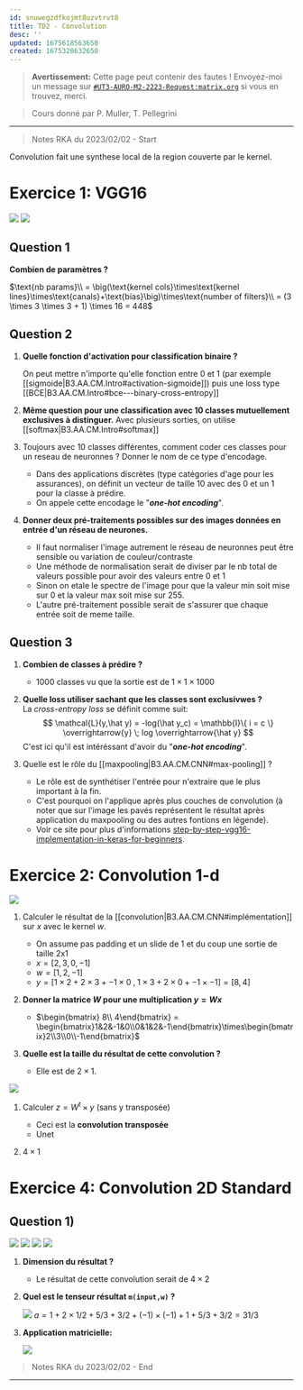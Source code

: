 ```yaml
---
id: snuwegzdfkojmt8uzvtrvt8
title: TD2 - Convolution
desc: ''
updated: 1675618563650
created: 1675328632650
---
```


> **Avertissement:**
Cette page peut contenir des fautes ! Envoyez-moi un message sur [`#UT3-AURO-M2-2223-Request:matrix.org`](https://matrix.to/#/#UT3-AURO-M2-2223-Request:matrix.org) si vous en trouvez, merci.

> Cours donné par P. Muller, T. Pellegrini

---

> Notes RKA du 2023/02/02 - Start


Convolution fait une synthese local de la region couverte par le kernel.

# Exercice 1: VGG16

![](/assets/images/B3.AA.TD2.Convolution.Sujet-Ex01-01.png)
![](/assets/images/B3.AA.TD2.Convolution.Sujet-Ex01-02.png)

## Question 1

**Combien de paramètres ?**

$\text{nb params}\\
= \big(\text{kernel cols}\times\text{kernel lines}\times\text{canals}+\text{bias}\big)\times\text{number of filters}\\
= (3 \times 3 \times 3 + 1) \times 16 = 448$

## Question 2

1. **Quelle fonction d'activation pour classification binaire ?**

    On peut mettre n'importe qu'elle fonction entre 0 et 1 (par exemple [[sigmoide|B3.AA.CM.Intro#activation-sigmoide]]) puis une loss type [[BCE|B3.AA.CM.Intro#bce---binary-cross-entropy]]

2. **Même question pour une classification avec 10 classes mutuellement exclusives à
distinguer.**
    Avec plusieurs sorties, on utilise [[softmax|B3.AA.CM.Intro#softmax]]

3. Toujours avec 10 classes différentes, comment coder ces classes pour un reseau de neuronnes ? Donner le nom de ce type d'encodage.

    - Dans des applications discrètes (type catégories d'age pour les assurances), on définit un vecteur de taille 10 avec des 0 et un 1 pour la classe à prédire.
    - On appele cette encodage le "**_one-hot encoding_**".

4. **Donner deux pré-traitements possibles sur des images données en entrée d'un réseau de neurones.**

    - Il faut normaliser l'image autrement le réseau de neuronnes peut être sensible ou variation de couleur/contraste
    - Une méthode de normalisation serait de diviser par le nb total de valeurs possible pour avoir des valeurs entre 0 et 1
    - Sinon on etale le spectre de l'image pour que la valeur min soit mise sur 0 et la valeur max soit mise sur 255.
    - L'autre pré-traitement possible serait de s'assurer que chaque entrée soit de meme taille.

## Question 3

1. **Combien de classes à prédire ?**

    - $1000$ classes vu que la sortie est de $1 \times 1 \times 1000$

2. **Quelle loss utiliser sachant que les classes sont exclusivwes ?**  
La _cross-entropy loss_ se définit comme suit:
$$
\mathcal{L}(y,\hat y) = -log(\hat y_c) = \mathbb{I}\{ i = c \} \overrightarrow{y} \; log \overrightarrow{\hat y} 
$$
C'est ici qu'il est intéréssant d'avoir du "**_one-hot encoding_**".

3. Quelle est le rôle du [[maxpooling|B3.AA.CM.CNN#max-pooling]] ?

    - Le rôle est de synthétiser l'entrée pour n'extraire que le plus important à la fin.
    - C'est pourquoi on l'applique après plus couches de convolution (à noter que sur l'image les pavés représentent le résultat après application du maxpooling ou des autres fontions en légende).
    - Voir ce site pour plus d'informations [step-by-step-vgg16-implementation-in-keras-for-beginners](https://towardsdatascience.com/step-by-step-vgg16-implementation-in-keras-for-beginners-a833c686ae6c).


# Exercice 2: Convolution 1-d

![](/assets/images/B3.AA.TD2.Convolution.Sujet-Ex02-01.png)

1. Calculer le résultat de la [[convolution|B3.AA.CM.CNN#implémentation]] sur $x$ avec le kernel $w$.

    - On assume pas padding et un slide de 1 et du coup une sortie de taille 2x1
    - $x = [2, 3, 0, -1]$
    - $w = [1, 2, -1]$
    - $y = [ 1 \times 2 + 2 \times 3 + -1 \times 0\;,\; 1 \times 3 + 2 \times 0 + -1 \times -1 ] = [8, 4]$

2. **Donner la matrice $W$ pour une multiplication $y = W x$**

    - $\begin{bmatrix} 8\\ 4\end{bmatrix} = \begin{bmatrix}1&2&-1&0\\0&1&2&-1\end{bmatrix}\times\begin{bmatrix}2\\3\\0\\-1\end{bmatrix}$

3. **Quelle est la taille du résultat de cette convolution ?**
    
    - Elle est de $2\times 1$.

![](/assets/images/B3.AA.TD2.Convolution.Sujet-Ex02-02.png)

1. Calculer $z = W^t\times y$ (sans y transposée)

    - Ceci est la **convolution transposée**
    - Unet

2. $4 \times 1$

<!-- # Exercice 3: Champ récepteur
!!!
... -->

# Exercice 4: Convolution 2D Standard

## Question 1)

![](/assets/images/B3.AA.TD2.Convolution.Sujet-Ex04-01.png)
![](/assets/images/B3.AA.TD2.Convolution.Sujet-Ex04-02.png)
![](/assets/images/B3.AA.TD2.Convolution.Sujet-Ex04-03.png)
![](/assets/images/B3.AA.TD2.Convolution.Sujet-Ex04-04.png)


1. **Dimension du résultat ?**

    - Le résultat de cette convolution serait de $4\times 2$

2. **Quel est le tenseur résultat `m(input,w)` ?**

    ![](/assets/images/B3.AA.TD2.Convolution.BB20230202-1.png)
    $a = 1 +2\times 1/2 + 5/3 + 3/2 + (-1)\times(-1) + 1 + 5/3 + 3/2 = 31/3$

3. **Application matricielle:**

    ![](/assets/images/B3.AA.TD2.Convolution.BB20230202-2.png)  


<!-- ## Question 2)

![](/assets/images/B3.AA.TD2.Convolution.Sujet-Ex04-05.png)
![](/assets/images/B3.AA.TD2.Convolution.Sujet-Ex04-06.png) -->




> Notes RKA du 2023/02/02 - End

---